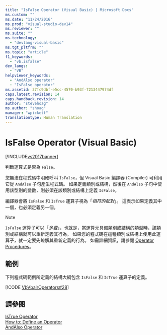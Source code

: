 ```yaml
---
title: "IsFalse Operator (Visual Basic) | Microsoft Docs"
ms.custom: ""
ms.date: "11/24/2016"
ms.prod: "visual-studio-dev14"
ms.reviewer: ""
ms.suite: ""
ms.technology: 
  - "devlang-visual-basic"
ms.tgt_pltfrm: ""
ms.topic: "article"
f1_keywords: 
  - "vb.isfalse"
dev_langs: 
  - "VB"
helpviewer_keywords: 
  - "AndAlso operator"
  - "IsFalse operator"
ms.assetid: 37fc9dbf-e5cc-4570-b93f-7213447974df
caps.latest.revision: 14
caps.handback.revision: 14
author: "stevehoag"
ms.author: "shoag"
manager: "wpickett"
translationtype: Human Translation
---
```

# IsFalse Operator (Visual Basic)
[!INCLUDE[vs2017banner](../../../csharp/includes/vs2017banner.md)]

判斷運算式是否為 `False`。  
  
 您無法在程式碼中明確呼叫 `IsFalse`，但 Visual Basic 編譯器 \(Compiler\) 可利用它從 `AndAlso` 子句產生程式碼。  如果定義類別或結構，然後在 `AndAlso` 子句中使用該型別的變數，則必須在該類別或結構上定義 `IsFalse`。  
  
 編譯器會將 `IsFalse` 和 `IsTrue` 運算子視為「*相符的配對*」。  這表示如果定義其中一個，也必須定義另一個。  
  
> [!NOTE]
>  `IsFalse` 運算子可以「*多載*」，也就是，當運算元具備類別或結構的類型時，該類別或結構就可以重新定義其行為。  如果您的程式碼在這種類別或結構上使用此運算子，就一定要先瞭解其重新定義的行為。  如需詳細資訊，請參閱 [Operator Procedures](../../../visual-basic/programming-guide/language-features/procedures/operator-procedures.md)。  
  
## 範例  
 下列程式碼範例所定義的結構大綱包含 `IsFalse` 和 `IsTrue` 運算子的定義。  
  
 [!CODE [VbVbalrOperators#28](../CodeSnippet/VS_Snippets_VBCSharp/VbVbalrOperators#28)]  
  
## 請參閱  
 [IsTrue Operator](../../../visual-basic/language-reference/operators/istrue-operator.md)   
 [How to: Define an Operator](../../../visual-basic/programming-guide/language-features/procedures/how-to-define-an-operator.md)   
 [AndAlso Operator](../../../visual-basic/language-reference/operators/andalso-operator.md)